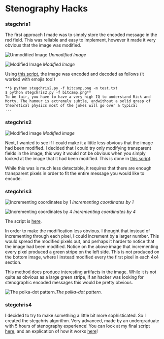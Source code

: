 
# Stenography Hacks

### stegchris1

The first approach I made was to simply store the encoded message in the red field. This was reliable and easy to implement, however it made it very obvious that the image was modified.

![Unmodified Image](https://cdn-images-1.medium.com/max/3600/1*VMqbhcWBDkwII0rVr7fDLQ.jpeg)
*Unmodified Image*

![Modified Image](https://cdn-images-1.medium.com/max/3600/1*4dKLhP7l4nN-bRRDOLdiaw.png)
*Modified Image*

Using [this script](https://github.com/chnakamura/cmsc389R-computer-vision-messaging/blob/master/stegchris.py), the image was encoded and decoded as follows (it worked with emojis too!)

    **$ python stegchris2.py -f bitcamp.png -m test.txt
    $ python stegchris2.py -f bitcamp.png**
    To be fair, you have to have a very high IQ to understand Rick and Morty. The humour is extremely subtle, andwithout a solid grasp of theoretical physics most of the jokes will go over a typical
    ...

### stegchris2

![Modified image](https://cdn-images-1.medium.com/max/2000/1*-qhliO8tcwYfGIbEbCwvhA.png)
*Modified image*

Next, I wanted to see if I could make it a little less obvious that the image had been modified. I decided that I could try only modifying transparent fields in the image, this way it would not be obvious when you simply looked at the image that it had been modified. This is done in [this script](https://github.com/chnakamura/cmsc389R-computer-vision-messaging/blob/master/stegchris2.py).

While this was is much less detectable, it requires that there are enough transparent pixels in order to fit the entire message you would like to encode.

### stegchris3

![Incrementing coordinates by 1](https://cdn-images-1.medium.com/max/2000/1*YByRVJroWR0eU7ZtPNzcUQ.png)
*Incrementing coordinates by 1*

![Incrementing coordinates by 4](https://cdn-images-1.medium.com/max/2000/1*YlxwDcuECPKZidhgDLeCrg.png)
*Incrementing coordinates by 4*

The script is [here](https://github.com/chnakamura/cmsc389R-computer-vision-messaging/blob/master/stegchris3.py).

In order to make the modification less obvious. I thought that instead of incrementing through each pixel, I could increment by a larger number. This would spread the modified pixels out, and perhaps it harder to notice that the image had been modified. Notice on the above image that incrementing every pixel produced a green stripe on the left side. This is not produced on the bottom image, where I instead modified every the first pixel in each 4x4 section.

This method does produce interesting artifacts in the image. While it is not quite as obvious as a large green stripe, if an hacker was looking for stenographic encoded messages this would be pretty obvious.

![The polka-dot pattern.](https://cdn-images-1.medium.com/max/2000/1*GjrydGYo8flmQQNdF6Ix7Q.png)*The polka-dot pattern.*

### stegchris4

I decided to try to make something a little bit more sophisticated. So I created the stegchris algorithm. Very advanced, made by an undergraduate with 5 hours of stenography experience! You can look at my final script [here](https://github.com/chnakamura/cmsc389R-computer-vision-messaging/blob/master/stegchris4.py), and an explication of how it works [here](https://github.com/chnakamura/cmsc389R-computer-vision-messaging/blob/master/writeup.pdf)!
